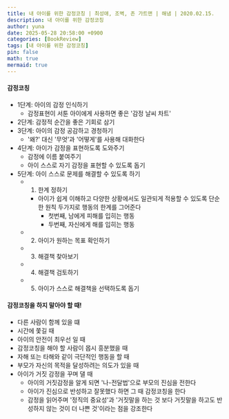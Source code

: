 ```yaml
---
title: 내 아이를 위한 감정코칭 | 최성애, 조벽, 존 가트맨 | 해냄 | 2020.02.15.
description: 내 아이를 위한 감정코칭
author: yuna
date: 2025-05-28 20:58:00 +0900
categories: [BookReview]
tags: [내 아이를 위한 감정코칭]
pin: false
math: true
mermaid: true
---
```


#### 감정코칭
- 1단계: 아이의 감정 인식하기
  - 감정표현이 서툰 아이에게 사용하면 좋은 '감정 날씨 차트'
- 2단계: 감정적 순간을 좋은 기회로 삼기
- 3단계: 아이의 감정 공감하고 경청하기
  - '왜?' 대신 '무엇'과 '어떻게'를 사용해 대화한다
- 4단계: 아이가 감정을 표현하도록 도와주기
  - 감정에 이름 붙여주기
  - 아이 스스로 자기 감정을 표현할 수 있도록 돕기
- 5단계: 아이 스스로 문제를 해결할 수 있도록 하기
  - 1. 한계 정하기
    - 아이가 쉽게 이해하고 다양한 상황에서도 일관되게 적용할 수 있도록 단순한 원칙 두가지로 행동의 한계를 그어준다
      - 첫번째, 남에게 피해를 입히는 행동
      - 두번째, 자신에게 해를 입히는 행동
  - 2. 아이가 원하는 목표 확인하기
  - 3. 해결책 찾아보기
  - 4. 해결책 검토하기
  - 5. 아이가 스스로 해결책을 선택하도록 돕기


#### 감정코칭을 하지 말아야 할 때!
- 다른 사람이 함께 있을 떄
- 시간에 쫓길 때
- 아이의 안전이 최우선 일 때
- 감정코칭을 해야 할 사람이 몹시 흥분했을 때
- 자해 또는 타해와 같이 극단적인 행동을 할 때
- 부모가 자신의 목적을 달성하려는 의도가 있을 때
- 아이가 거짓 감정을 꾸며 댈 때
  - 아이의 거짓감정을 알게 되면 '나-전달법'으로 부모의 진심을 전한다
  - 아이가 진심으로 반성하고 잘못했다 하면 그 때 감정코칭을 한다
  - 감정을 읽어주며 '정직의 중요성'과 '거짓말을 하는 것 보다 거짓말을 하고도 반성하지 않는 것이 더 나쁜 것'이라는 점을 강조한다
